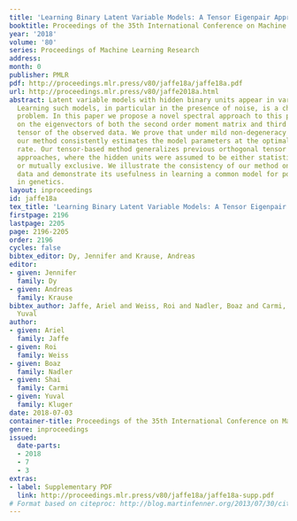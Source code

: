```yaml
---
title: 'Learning Binary Latent Variable Models: A Tensor Eigenpair Approach'
booktitle: Proceedings of the 35th International Conference on Machine Learning
year: '2018'
volume: '80'
series: Proceedings of Machine Learning Research
address: 
month: 0
publisher: PMLR
pdf: http://proceedings.mlr.press/v80/jaffe18a/jaffe18a.pdf
url: http://proceedings.mlr.press/v80/jaffe2018a.html
abstract: Latent variable models with hidden binary units appear in various applications.
  Learning such models, in particular in the presence of noise, is a challenging computational
  problem. In this paper we propose a novel spectral approach to this problem, based
  on the eigenvectors of both the second order moment matrix and third order moment
  tensor of the observed data. We prove that under mild non-degeneracy conditions,
  our method consistently estimates the model parameters at the optimal parametric
  rate. Our tensor-based method generalizes previous orthogonal tensor decomposition
  approaches, where the hidden units were assumed to be either statistically independent
  or mutually exclusive. We illustrate the consistency of our method on simulated
  data and demonstrate its usefulness in learning a common model for population mixtures
  in genetics.
layout: inproceedings
id: jaffe18a
tex_title: 'Learning Binary Latent Variable Models: A Tensor Eigenpair Approach'
firstpage: 2196
lastpage: 2205
page: 2196-2205
order: 2196
cycles: false
bibtex_editor: Dy, Jennifer and Krause, Andreas
editor:
- given: Jennifer
  family: Dy
- given: Andreas
  family: Krause
bibtex_author: Jaffe, Ariel and Weiss, Roi and Nadler, Boaz and Carmi, Shai and Kluger,
  Yuval
author:
- given: Ariel
  family: Jaffe
- given: Roi
  family: Weiss
- given: Boaz
  family: Nadler
- given: Shai
  family: Carmi
- given: Yuval
  family: Kluger
date: 2018-07-03
container-title: Proceedings of the 35th International Conference on Machine Learning
genre: inproceedings
issued:
  date-parts:
  - 2018
  - 7
  - 3
extras:
- label: Supplementary PDF
  link: http://proceedings.mlr.press/v80/jaffe18a/jaffe18a-supp.pdf
# Format based on citeproc: http://blog.martinfenner.org/2013/07/30/citeproc-yaml-for-bibliographies/
---
```

